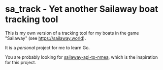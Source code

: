 # sa_track - Yet another Sailaway boat tracking tool

This is my own version of a tracking tool for my boats in the game "Sailaway" (see https://sailaway.world).

It is a _personal_ project for me to learn Go.

You are probably looking for [sailaway-api-to-nmea](https://github.com/expilu/sailaway-api-to-nmea), which is the inspiration for this project.